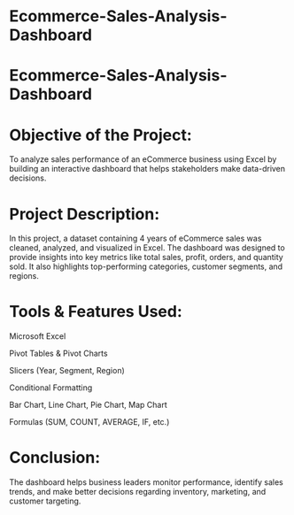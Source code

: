 # Ecommerce-Sales-Analysis-Dashboard

# Ecommerce-Sales-Analysis-Dashboard

# Objective of the Project:

To analyze sales performance of an eCommerce business using Excel by building an interactive dashboard that helps stakeholders make data-driven decisions.

# Project Description:

In this project, a dataset containing 4 years of eCommerce sales was cleaned, analyzed, and visualized in Excel.
The dashboard was designed to provide insights into key metrics like total sales, profit, orders, and quantity sold.
It also highlights top-performing categories, customer segments, and regions.

# Tools & Features Used:

Microsoft Excel

Pivot Tables & Pivot Charts

Slicers (Year, Segment, Region)

Conditional Formatting

Bar Chart, Line Chart, Pie Chart, Map Chart

Formulas (SUM, COUNT, AVERAGE, IF, etc.)

# Conclusion:

The dashboard helps business leaders monitor performance, identify sales trends, and make better decisions regarding inventory, marketing, and customer targeting.
